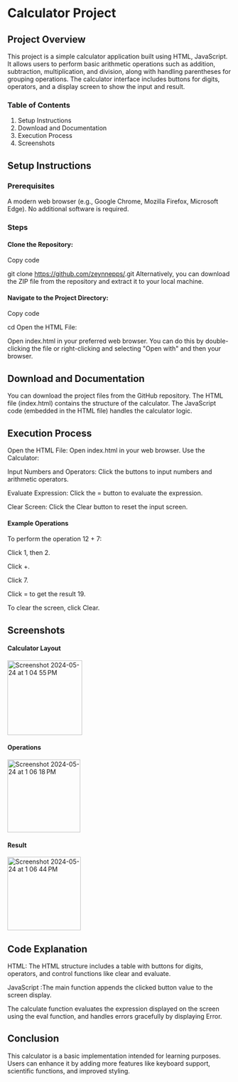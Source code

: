 # Calculator Project

## Project Overview

This project is a simple calculator application built using HTML, JavaScript. It allows users to perform basic arithmetic operations such as addition, subtraction, multiplication, and division, along with handling parentheses for grouping operations. The calculator interface includes buttons for digits, operators, and a display screen to show the input and result.

### Table of Contents
1. Setup Instructions
2. Download and Documentation
3. Execution Process
4. Screenshots
   
## Setup Instructions
### Prerequisites
A modern web browser (e.g., Google Chrome, Mozilla Firefox, Microsoft Edge).
No additional software is required.
### Steps
#### Clone the Repository:
Copy code

git clone https://github.com/zeynnepps/<name>.git
Alternatively, you can download the ZIP file from the repository and extract it to your local machine.

#### Navigate to the Project Directory:
Copy code

cd <name>
Open the HTML File:

Open index.html in your preferred web browser. You can do this by double-clicking the file or right-clicking and selecting "Open with" and then your browser.

## Download and Documentation
You can download the project files from the GitHub repository.
The HTML file (index.html) contains the structure of the calculator.
The JavaScript code (embedded in the HTML file) handles the calculator logic.

## Execution Process
Open the HTML File: Open index.html in your web browser.
Use the Calculator:

Input Numbers and Operators: Click the buttons to input numbers and arithmetic operators.

Evaluate Expression: Click the = button to evaluate the expression.

Clear Screen: Click the Clear button to reset the input screen.

#### Example Operations
To perform the operation 12 + 7:

Click 1, then 2.

Click +.

Click 7.

Click = to get the result 19.

To clear the screen, click Clear.

## Screenshots

#### Calculator Layout

<img width="168" alt="Screenshot 2024-05-24 at 1 04 55 PM" src="https://github.com/zeynnepps/Cloud-Computing-Infrastructure/assets/49025266/ea3c4c0b-7b46-4246-b508-45c654c93dbf">

#### Operations

<img width="164" alt="Screenshot 2024-05-24 at 1 06 18 PM" src="https://github.com/zeynnepps/Cloud-Computing-Infrastructure/assets/49025266/cbdd96f6-f032-48fa-a2c6-8ec141b68235">

#### Result

<img width="165" alt="Screenshot 2024-05-24 at 1 06 44 PM" src="https://github.com/zeynnepps/Cloud-Computing-Infrastructure/assets/49025266/9dace7ac-d17d-4334-b9f0-cb5fdf7ee068">

## Code Explanation
HTML: The HTML structure includes a table with buttons for digits, operators, and control functions like clear and evaluate.

JavaScript :The main function appends the clicked button value to the screen display.

The calculate function evaluates the expression displayed on the screen using the eval function, and handles errors gracefully by displaying Error.

## Conclusion

This calculator is a basic implementation intended for learning purposes. Users can enhance it by adding more features like keyboard support, scientific functions, and improved styling.







